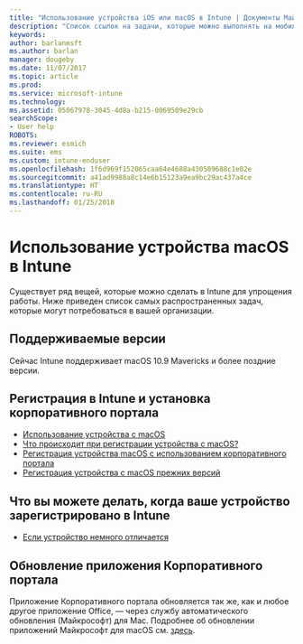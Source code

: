 ```yaml
---
title: "Использование устройства iOS или macOS в Intune | Документы Майкрософт"
description: "Список ссылок на задачи, которые можно выполнять на мобильном устройстве iOS или macOS, зарегистрированном в Intune"
keywords: 
author: barlanmsft
ms.author: barlan
manager: dougeby
ms.date: 11/07/2017
ms.topic: article
ms.prod: 
ms.service: microsoft-intune
ms.technology: 
ms.assetid: 05067978-3045-4d8a-b215-0069509e29cb
searchScope:
- User help
ROBOTS: 
ms.reviewer: esmich
ms.suite: ems
ms.custom: intune-enduser
ms.openlocfilehash: 1f6d969f152065caa64e4688a430589688c1e02e
ms.sourcegitcommit: a41ad9988a8c14e6b15123a9ea9bc29ac437a4ce
ms.translationtype: HT
ms.contentlocale: ru-RU
ms.lasthandoff: 01/25/2018
---
```

# <a name="using-your-macos-device-with-intune"></a>Использование устройства macOS в Intune

Существует ряд вещей, которые можно сделать в Intune для упрощения работы. Ниже приведен список самых распространенных задач, которые могут потребоваться в вашей организации.

## <a name="supported-versions"></a>Поддерживаемые версии

Сейчас Intune поддерживает macOS 10.9 Mavericks и более поздние версии.

## <a name="enrolling-into-intune-and-installing-the-company-portal"></a>Регистрация в Intune и установка корпоративного портала

- [Использование устройства с macOS](using-your-macos-device-with-intune.md)
- [Что происходит при регистрации устройства с macOS?](what-happens-if-you-install-the-company-portal-app-and-enroll-your-device-in-intune-macos.md)
- [Регистрация устройства macOS с использованием корпоративного портала](enroll-your-device-in-intune-macos-cp.md)
- [Регистрация устройства с macOS прежних версий](enroll-your-device-in-intune-macos-legacy.md)


## <a name="things-you-can-do-when-your-device-is-enrolled-in-intune"></a>Что вы можете делать, когда ваше устройство зарегистрировано в Intune

- [Если устройство немного отличается](device-little-different-jamf.md)

## <a name="updating-the-company-portal-app"></a>Обновление приложения Корпоративного портала

Приложение Корпоративного портала обновляется так же, как и любое другое приложение Office, — через службу автоматического обновления (Майкрософт) для Mac. Подробнее об обновлении приложений Майкрософт для macOS см. [здесь](https://support.office.com/article/Check-for-Office-for-Mac-updates-automatically-bfd1e497-c24d-4754-92ab-910a4074d7c1).
